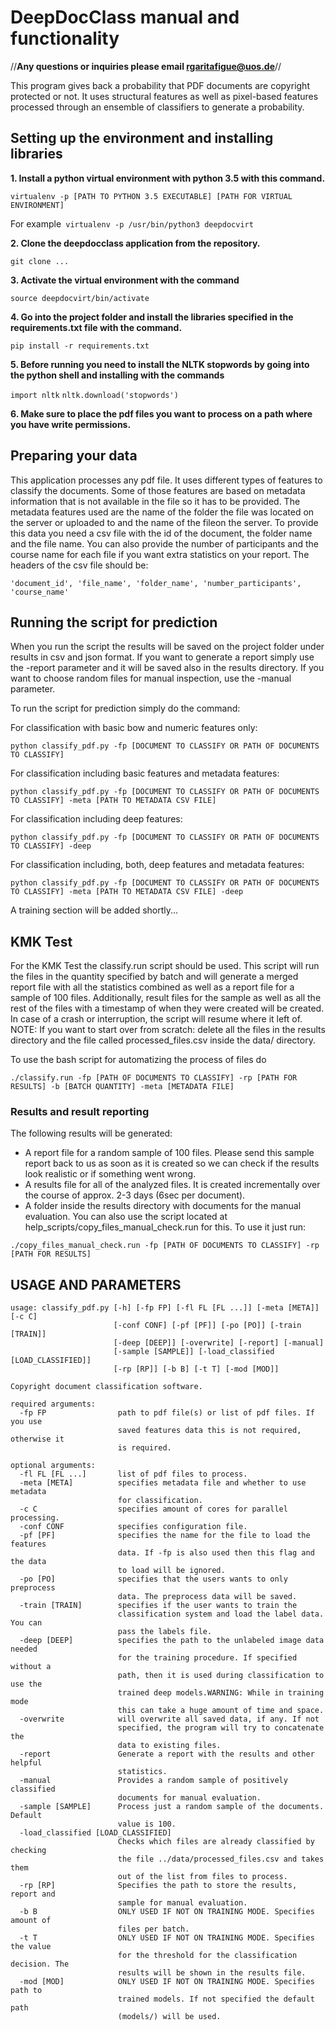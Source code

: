# DeepDocClass manual and functionality

//**Any questions or inquiries please email rgaritafigue@uos.de**//

This program gives back a probability that PDF documents are copyright protected or not.
It uses structural features as well as pixel-based features processed through an ensemble of classifiers to generate a probability.

## Setting up the environment and installing libraries

**1. Install a python virtual environment with python 3.5 with this command.**

`virtualenv -p [PATH TO PYTHON 3.5 EXECUTABLE] [PATH FOR VIRTUAL ENVIRONMENT]`

For example` virtualenv -p /usr/bin/python3 deepdocvirt`

**2. Clone the deepdocclass application from the repository.**

`git clone ...`

**3. Activate the virtual environment with the command**

`source deepdocvirt/bin/activate`

**4. Go into the project folder and install the libraries specified in the requirements.txt file with the command.**

`pip install -r requirements.txt`

**5. Before running you need to install the NLTK stopwords by going into the python shell and installing with the commands**

`import nltk`
`nltk.download('stopwords')`

**6. Make sure to place the pdf files you want to process on a path where you have write permissions.**

## Preparing your data

This application processes any pdf file. It uses different types of features to classify the documents.
Some of those features are based on metadata information that is not available in the file so it has to be provided.
The metadata features used are the name of the folder the file was located on the server or uploaded to 
and the name of the fileon the server.
To provide this data you need a csv file with the id of the document, the folder name and the file name.
You can also provide the number of participants and the course name for each file if you want extra statistics 
on your report.
The headers of the csv file should be:

`'document_id', 'file_name', 'folder_name', 'number_participants', 'course_name'` 

## Running the script for prediction

When you run the script the results will be saved on the project folder under results in csv and json format.
If you want to generate a report simply use the -report parameter and it will be saved also in the results directory.
If you want to choose random files for manual inspection, use the -manual parameter.

To run the script for prediction simply do the command:

For classification with basic bow and numeric features only:

`python classify_pdf.py -fp [DOCUMENT TO CLASSIFY OR PATH OF DOCUMENTS TO CLASSIFY]`

For classification including basic features and metadata features:

`python classify_pdf.py -fp [DOCUMENT TO CLASSIFY OR PATH OF DOCUMENTS TO CLASSIFY] -meta [PATH TO METADATA CSV FILE]`

For classification including deep features:

`python classify_pdf.py -fp [DOCUMENT TO CLASSIFY OR PATH OF DOCUMENTS TO CLASSIFY] -deep`

For classification including, both, deep features and metadata features:

`python classify_pdf.py -fp [DOCUMENT TO CLASSIFY OR PATH OF DOCUMENTS TO CLASSIFY] -meta [PATH TO METADATA CSV FILE] -deep`

A training section will be added shortly...

## KMK Test

For the KMK Test the classify.run script should be used.
This script will run the files in the quantity specified by batch and will generate a merged report file
with all the statistics combined as well as a report file for a sample of 100 files. Additionally, result files for the sample
as well as all the rest of the files with a timestamp of when they were created will be created. In case of a crash or interruption, the script will resume where it left of.
NOTE: If you want to start over from scratch: delete all the files in the results directory and the file called processed_files.csv inside the data/ directory.

To use the bash script for automatizing the process of files do

`./classify.run -fp [PATH OF DOCUMENTS TO CLASSIFY] -rp [PATH FOR RESULTS] -b [BATCH QUANTITY] -meta [METADATA FILE]`

### Results and result reporting

The following results will be generated:
- A report file for a random sample of 100 files. Please send this sample report back to us as soon as it is created so we can check if the results look realistic or if something went wrong.
- A results file for all of the analyzed files. It is created incrementally over the course of approx. 2-3 days (6sec per document). 
- A folder inside the results directory with documents for the manual evaluation. You can also use the script located at help_scripts/copy_files_manual_check.run for this. To use it just run:

`./copy_files_manual_check.run -fp [PATH OF DOCUMENTS TO CLASSIFY] -rp [PATH FOR RESULTS]`

## USAGE AND PARAMETERS
```
usage: classify_pdf.py [-h] [-fp FP] [-fl FL [FL ...]] [-meta [META]] [-c C]
                       [-conf CONF] [-pf [PF]] [-po [PO]] [-train [TRAIN]]
                       [-deep [DEEP]] [-overwrite] [-report] [-manual]
                       [-sample [SAMPLE]] [-load_classified [LOAD_CLASSIFIED]]
                       [-rp [RP]] [-b B] [-t T] [-mod [MOD]]

Copyright document classification software.

required arguments:
  -fp FP                path to pdf file(s) or list of pdf files. If you use
                        saved features data this is not required, otherwise it
                        is required.

optional arguments:
  -fl FL [FL ...]       list of pdf files to process.
  -meta [META]          specifies metadata file and whether to use metadata
                        for classification.
  -c C                  specifies amount of cores for parallel processing.
  -conf CONF            specifies configuration file.
  -pf [PF]              specifies the name for the file to load the features
                        data. If -fp is also used then this flag and the data
                        to load will be ignored.
  -po [PO]              specifies that the users wants to only preprocess
                        data. The preprocess data will be saved.
  -train [TRAIN]        specifies if the user wants to train the
                        classification system and load the label data. You can
                        pass the labels file.
  -deep [DEEP]          specifies the path to the unlabeled image data needed
                        for the training procedure. If specified without a
                        path, then it is used during classification to use the
                        trained deep models.WARNING: While in training mode
                        this can take a huge amount of time and space.
  -overwrite            will overwrite all saved data, if any. If not
                        specified, the program will try to concatenate the
                        data to existing files.
  -report               Generate a report with the results and other helpful
                        statistics.
  -manual               Provides a random sample of positively classified
                        documents for manual evaluation.
  -sample [SAMPLE]      Process just a random sample of the documents. Default
                        value is 100.
  -load_classified [LOAD_CLASSIFIED]
                        Checks which files are already classified by checking
                        the file ../data/processed_files.csv and takes them
                        out of the list from files to process.
  -rp [RP]              Specifies the path to store the results, report and
                        sample for manual evaluation.
  -b B                  ONLY USED IF NOT ON TRAINING MODE. Specifies amount of
                        files per batch.
  -t T                  ONLY USED IF NOT ON TRAINING MODE. Specifies the value
                        for the threshold for the classification decision. The
                        results will be shown in the results file.
  -mod [MOD]            ONLY USED IF NOT ON TRAINING MODE. Specifies path to
                        trained models. If not specified the default path
                        (models/) will be used.

```
